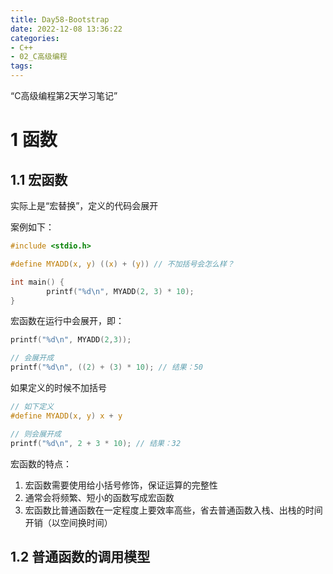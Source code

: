 ```yaml
---
title: Day58-Bootstrap
date: 2022-12-08 13:36:22
categories:
- C++
- 02_C高级编程
tags:
---
```


“C高级编程第2天学习笔记”

# 1 函数

## 1.1 宏函数

实际上是“宏替换”，定义的代码会展开

案例如下：

```c
#include <stdio.h>

#define MYADD(x, y) ((x) + (y)) // 不加括号会怎么样？

int main() {
        printf("%d\n", MYADD(2, 3) * 10);
}

```

宏函数在运行中会展开，即：

```c
printf("%d\n", MYADD(2,3));

// 会展开成
printf("%d\n", ((2) + (3) * 10); // 结果：50
```

如果定义的时候不加括号

```c
// 如下定义
#define MYADD(x, y) x + y

// 则会展开成
printf("%d\n", 2 + 3 * 10); // 结果：32
```

宏函数的特点：

1. 宏函数需要使用给小括号修饰，保证运算的完整性
2. 通常会将频繁、短小的函数写成宏函数
3. 宏函数比普通函数在一定程度上要效率高些，省去普通函数入栈、出栈的时间开销（以空间换时间）

## 1.2 普通函数的调用模型